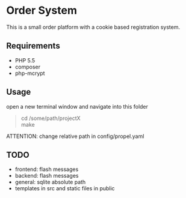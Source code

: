 # Order System
This is a small order platform with a cookie based registration system.

## Requirements
 * PHP 5.5
 * composer
 * php-mcrypt

## Usage
open a new terminal window and navigate into this folder

> cd /some/path/projectX  
> make

ATTENTION: change relative path in config/propel.yaml

## TODO
 * frontend: flash messages
 * backend: flash messages
 * general: sqlite absolute path
 * templates in src and static files in public

